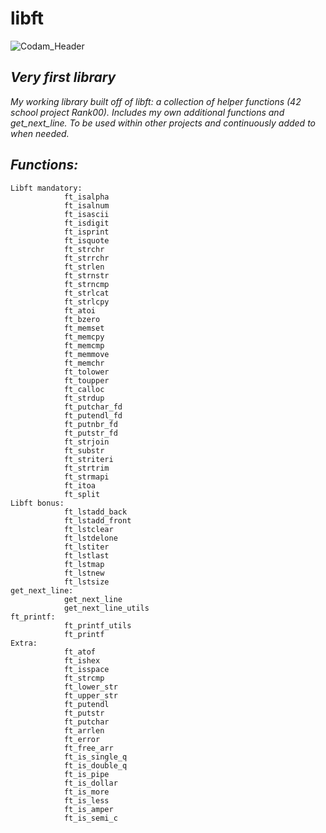 # libft

![Codam_Header](https://user-images.githubusercontent.com/115113929/229160466-ed0125ab-73c4-4789-a31e-36d835bc6489.jpg)


## ***Very first library***

*My working library built off of libft: a collection of helper functions (42 school project Rank00).*
*Includes my own additional functions and get_next_line. To be used within other projects and continuously added to when needed.*

## ***Functions:***

	Libft mandatory:
				ft_isalpha
    			ft_isalnum
    			ft_isascii
    			ft_isdigit
    			ft_isprint
				ft_isquote
    			ft_strchr
    			ft_strrchr
    			ft_strlen
    			ft_strnstr
    			ft_strncmp
    			ft_strlcat
    			ft_strlcpy
    			ft_atoi
    			ft_bzero
    			ft_memset
    			ft_memcpy
    			ft_memcmp
    			ft_memmove
    			ft_memchr
    			ft_tolower
    			ft_toupper
    			ft_calloc
    			ft_strdup
    			ft_putchar_fd
    			ft_putendl_fd
    			ft_putnbr_fd
    			ft_putstr_fd
    			ft_strjoin
    			ft_substr
    			ft_striteri
    			ft_strtrim
    			ft_strmapi
    			ft_itoa
    			ft_split
	Libft bonus:
    			ft_lstadd_back
    			ft_lstadd_front
    			ft_lstclear
    			ft_lstdelone
    			ft_lstiter
    			ft_lstlast
    			ft_lstmap
    			ft_lstnew
    			ft_lstsize
	get_next_line:
				get_next_line
				get_next_line_utils
	ft_printf:
				ft_printf_utils
				ft_printf
	Extra:
				ft_atof
				ft_ishex
				ft_isspace
				ft_strcmp
				ft_lower_str
				ft_upper_str
				ft_putendl
				ft_putstr
				ft_putchar
				ft_arrlen
				ft_error
				ft_free_arr
				ft_is_single_q
				ft_is_double_q
				ft_is_pipe
				ft_is_dollar
				ft_is_more
				ft_is_less
				ft_is_amper
				ft_is_semi_c
